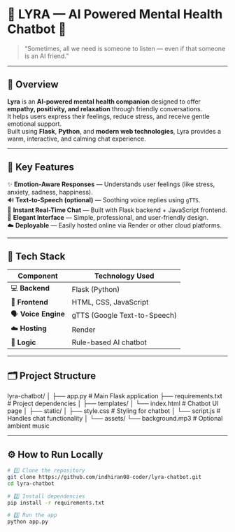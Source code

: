 # 💫 LYRA — AI Powered Mental Health Chatbot 💬

> “Sometimes, all we need is someone to listen — even if that someone is an AI friend.”

---

## 🌈 Overview

**Lyra** is an **AI-powered mental health companion** designed to offer **empathy, positivity, and relaxation** through friendly conversations.  
It helps users express their feelings, reduce stress, and receive gentle emotional support.  
Built using **Flask**, **Python**, and **modern web technologies**, Lyra provides a warm, interactive, and calming chat experience.  

---

## 🧠 Key Features

✨ **Emotion-Aware Responses** — Understands user feelings (like stress, anxiety, sadness, happiness).  
🔊 **Text-to-Speech (optional)** — Soothing voice replies using `gTTS`.  
💬 **Instant Real-Time Chat** — Built with Flask backend + JavaScript frontend.  
🎨 **Elegant Interface** — Simple, professional, and user-friendly design.  
☁️ **Deployable** — Easily hosted online via Render or other cloud platforms.  

---

## 🧩 Tech Stack

| Component | Technology Used |
|------------|------------------|
| 💻 **Backend** | Flask (Python) |
| 🎨 **Frontend** | HTML, CSS, JavaScript |
| 🗣️ **Voice Engine** | gTTS (Google Text-to-Speech) |
| ☁️ **Hosting** | Render |
| 🧠 **Logic** | Rule-based AI chatbot |

---

## 🗂️ Project Structure

lyra-chatbot/
│
├── app.py # Main Flask application
├── requirements.txt # Project dependencies
│
├── templates/
│ └── index.html # Chatbot UI page
│
├── static/
│ ├── style.css # Styling for chatbot
│ └── script.js # Handles chat functionality
│
└── assets/
└── background.mp3 # Optional ambient music

---

## ⚙️ How to Run Locally

```bash
# 1️⃣ Clone the repository
git clone https://github.com/indhiran08-coder/lyra-chatbot.git
cd lyra-chatbot

# 2️⃣ Install dependencies
pip install -r requirements.txt

# 3️⃣ Run the app
python app.py

